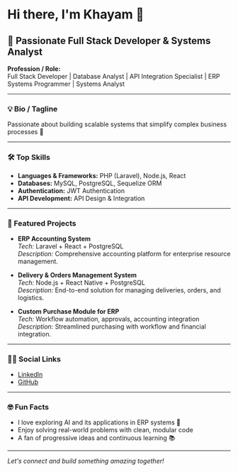 # Hi there, I'm Khayam 👋

## 🚀 Passionate Full Stack Developer & Systems Analyst

**Profession / Role:**  
Full Stack Developer | Database Analyst | API Integration Specialist | ERP Systems Programmer | Systems Analyst

---

### 💡 Bio / Tagline
Passionate about building scalable systems that simplify complex business processes 🚀

---

### 🛠️ Top Skills
- **Languages & Frameworks:** PHP (Laravel), Node.js, React
- **Databases:** MySQL, PostgreSQL, Sequelize ORM
- **Authentication:** JWT Authentication
- **API Development:** API Design & Integration

---

### 🌟 Featured Projects

- **ERP Accounting System**  
  *Tech:* Laravel + React + PostgreSQL  
  *Description:* Comprehensive accounting platform for enterprise resource management.

- **Delivery & Orders Management System**  
  *Tech:* Node.js + React Native + PostgreSQL  
  *Description:* End-to-end solution for managing deliveries, orders, and logistics.

- **Custom Purchase Module for ERP**  
  *Tech:* Workflow automation, approvals, accounting integration  
  *Description:* Streamlined purchasing with workflow and financial integration.

---

### 👨‍💻 Social Links
- [LinkedIn](https://www.linkedin.com/in/khayam-alpood-44805a22a/) <!-- Add your LinkedIn URL here -->
- [GitHub](https://github.com/Khayam700)

---

### 🤓 Fun Facts
- I love exploring AI and its applications in ERP systems 🤖
- Enjoy solving real-world problems with clean, modular code
- A fan of progressive ideas and continuous learning 📚

---

*Let's connect and build something amazing together!*
